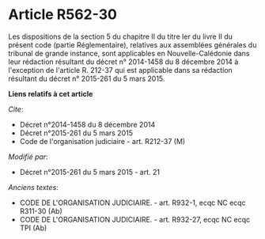 # Article R562-30

Les dispositions de la section 5 du chapitre II du titre Ier du livre II du présent code (partie Réglementaire), relatives
aux assemblées générales du tribunal de grande instance, sont applicables en Nouvelle-Calédonie dans leur rédaction résultant
du décret n° 2014-1458 du 8 décembre 2014 à l'exception de l'article R. 212-37 qui est applicable dans sa rédaction résultant
du décret n° 2015-261 du 5 mars 2015.

**Liens relatifs à cet article**

_Cite_:

  - Décret n°2014-1458 du 8 décembre 2014
  - Décret n°2015-261 du 5 mars 2015
  - Code de l'organisation judiciaire - art. R212-37 (M)

_Modifié par_:

  - Décret n°2015-261 du 5 mars 2015 - art. 21

_Anciens textes_:

  - CODE DE L'ORGANISATION JUDICIAIRE. - art. R932-1, ecqc NC ecqc R311-30 (Ab)
  - CODE DE L'ORGANISATION JUDICIAIRE. - art. R932-27, ecqc NC ecqc TPI (Ab)
